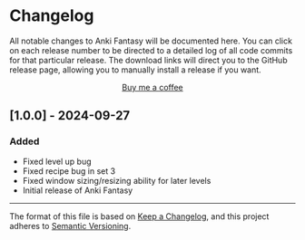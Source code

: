 # Changelog

All notable changes to Anki Fantasy will be documented here. You can click on each release number to be directed to a detailed log of all code commits for that particular release. The download links will direct you to the GitHub release page, allowing you to manually install a release if you want.

<p align="center">
<a href="https://ko-fi.com/unrelatedwaffle" rel="nofollow">Buy me a coffee</a>
</p>

## [1.0.0] - 2024-09-27

### Added

- Fixed level up bug
- Fixed recipe bug in set 3
- Fixed window sizing/resizing ability for later levels
- Initial release of Anki Fantasy

-----

The format of this file is based on [Keep a Changelog](https://keepachangelog.com/en/1.0.0/), and this project adheres to [Semantic Versioning](https://semver.org/spec/v2.0.0.html).